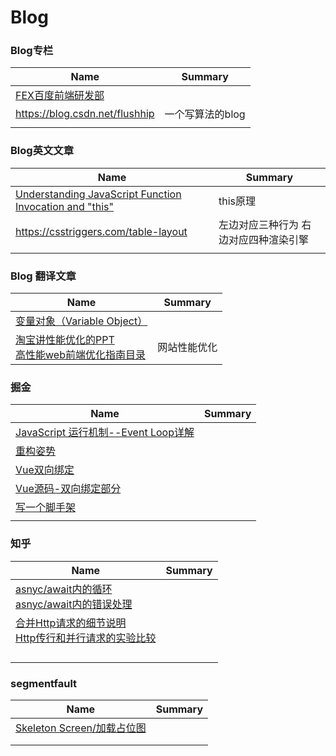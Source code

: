 # Blog

### Blog专栏

| Name                                       | Summary          |
| ------------------------------------------ | ---------------- |
| [FEX百度前端研发部](http://fex.baidu.com/) |                  |
| https://blog.csdn.net/flushhip             | 一个写算法的blog |
|                                            |                  |

### Blog英文文章

| Name                                     | Summary             |
| ---------------------------------------- | ------------------- |
| [Understanding JavaScript Function Invocation and "this"](http://yehudakatz.com/2011/08/11/understanding-javascript-function-invocation-and-this/) | this原理              |
| https://csstriggers.com/table-layout     | 左边对应三种行为 右边对应四种渲染引擎 |
|                                          |                     |

### Blog 翻译文章

| Name                                                         | Summary      |
| ------------------------------------------------------------ | ------------ |
| [变量对象（Variable Object）](http://www.cnblogs.com/TomXu/archive/2012/01/16/2309728.html) |              |
| [淘宝讲性能优化的PPT](https://www.slideshare.net/leneli/after-yahoo-34-rules-5088505)<br>[高性能web前端优化指南目录](http://jo2.org/webpage-speedy-optimize/) | 网站性能优化 |

### 掘金

| Name                                                         | Summary |
| ------------------------------------------------------------ | ------- |
| [JavaScript 运行机制--Event Loop详解](https://juejin.im/post/5aab2d896fb9a028b86dc2fd) |         |
| [重构姿势](https://juejin.im/post/5adc8e18518825672b0352a8)  |         |
| [Vue双向绑定](https://juejin.im/post/5adf0085518825673123da9a) |         |
| [Vue源码-双向绑定部分](https://juejin.im/post/5adff30f518825672d33d596) |         |
| [写一个脚手架](<https://juejin.im/post/5aa4fe25518825557918473a>) |         |
|                                                              |         |

### 知乎

| Name                                                         | Summary |
| ------------------------------------------------------------ | ------- |
| [asnyc/await内的循环](https://zhuanlan.zhihu.com/p/31000936)<br />[asnyc/await内的错误处理](https://www.zhihu.com/question/53692706/answer/297578995) |         |
| [合并Http请求的细节说明](<https://www.zhihu.com/question/34401250>)<br />[Http传行和并行请求的实验比较](<https://juejin.im/post/5b166d1ee51d4506d5366982>) |         |
|                                                              |         |
|                                                              |         |
|                                                              |         |
|                                                              |         |

### segmentfault

| Name                                                         | Summary |
| ------------------------------------------------------------ | ------- |
| [Skeleton Screen/加载占位图](<http://dobit.top/archives/Skeleton+Screen+Loading%E5%87%A0%E7%A7%8D%E5%AE%9E%E7%8E%B0%E6%96%B9%E5%BC%8F.html>) |         |
|                                                              |         |
|                                                              |         |

